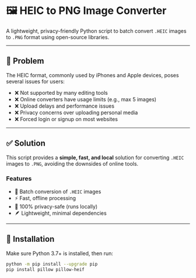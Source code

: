 # 🖼️ HEIC to PNG Image Converter

A lightweight, privacy-friendly Python script to batch convert `.HEIC` images to `.PNG` format using open-source libraries.

---

## 📌 Problem

The HEIC format, commonly used by iPhones and Apple devices, poses several issues for users:

- ❌ Not supported by many editing tools
- ❌ Online converters have usage limits (e.g., max 5 images)
- ❌ Upload delays and performance issues
- ❌ Privacy concerns over uploading personal media
- ❌ Forced login or signup on most websites

---

## ✅ Solution

This script provides a **simple, fast, and local** solution for converting `.HEIC` images to `.PNG`, avoiding the downsides of online tools.

### Features
- 🔄 Batch conversion of `.HEIC` images
- ⚡ Fast, offline processing
- 🔐 100% privacy-safe (runs locally)
- 🪶 Lightweight, minimal dependencies

---

## 🧪 Installation

Make sure Python 3.7+ is installed, then run:

```bash
python -m pip install --upgrade pip
pip install pillow pillow-heif
